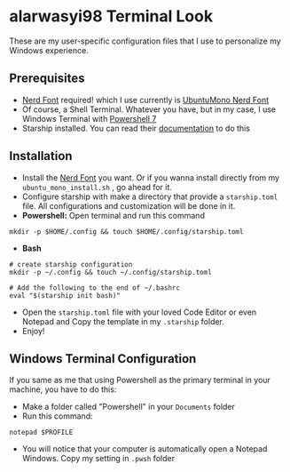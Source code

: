 # alarwasyi98 Terminal Look
These are my user-specific configuration files that I use to personalize my Windows experience.

## Prerequisites
- [Nerd Font](nerfonts.com) required! which I use currently is [UbuntuMono Nerd Font](https://github.com/ryanoasis/nerd-fonts/releases/download/v3.0.2/UbuntuMono.zip)
- Of course, a Shell Terminal. Whatever you have, but in my case, I use Windows Terminal with [Powershell 7](https://github.com/PowerShell/PowerShell)
- Starship installed. You can read their [documentation](https://starship.rs) to do this

## Installation
- Install the [Nerd Font](nerfonts.com) you want. Or if you wanna install directly from my ```ubuntu_mono_install.sh``` , go ahead for it.
- Configure starship with make a directory that provide a ```starship.toml``` file. All configurations and customization will be done in it.
- <b>Powershell:</b> Open terminal and run this command 
``` 
mkdir -p $HOME/.config && touch $HOME/.config/starship.toml 
```
- <b>Bash</b>
``` 
# create starship configuration 
mkdir -p ~/.config && touch ~/.config/starship.toml 

# Add the following to the end of ~/.bashrc
eval "$(starship init bash)"
```
- Open the ```starship.toml``` file with your loved Code Editor or even Notepad and Copy the template in my ```.starship``` folder.
- Enjoy!
## Windows Terminal Configuration 
If you same as me that using Powershell as the primary terminal in your machine, you have to do this: 
  - Make a folder called "Powershell" in your ```Documents``` folder
  - Run this command:

```
notepad $PROFILE
```
  -  You will notice that your computer is automatically open a Notepad Windows. Copy my setting in ```.pwsh``` folder